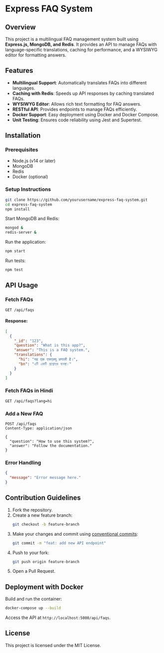 # Express FAQ System

## Overview
This project is a multilingual FAQ management system built using **Express.js, MongoDB, and Redis**. It provides an API to manage FAQs with language-specific translations, caching for performance, and a WYSIWYG editor for formatting answers.

## Features
- **Multilingual Support**: Automatically translates FAQs into different languages.
- **Caching with Redis**: Speeds up API responses by caching translated FAQs.
- **WYSIWYG Editor**: Allows rich text formatting for FAQ answers.
- **RESTful API**: Provides endpoints to manage FAQs efficiently.
- **Docker Support**: Easy deployment using Docker and Docker Compose.
- **Unit Testing**: Ensures code reliability using Jest and Supertest.

## Installation

### Prerequisites
- Node.js (v14 or later)
- MongoDB
- Redis
- Docker (optional)

### Setup Instructions
```sh
git clone https://github.com/yourusername/express-faq-system.git
cd express-faq-system
npm install
```
Start MongoDB and Redis:
```sh
mongod &
redis-server &
```
Run the application:
```sh
npm start
```
Run tests:
```sh
npm test
```

## API Usage

### Fetch FAQs
```http
GET /api/faqs
```
#### Response:
```json
[
  {
    "_id": "123",
    "question": "What is this app?",
    "answer": "This is a FAQ system.",
    "translations": {
      "hi": "यह एक एफएक्यू प्रणाली है।",
      "bn": "এটি একটি প্রশ্নোত্তর ব্যবস্থা।"
    }
  }
]
```

### Fetch FAQs in Hindi
```http
GET /api/faqs?lang=hi
```

### Add a New FAQ
```http
POST /api/faqs
Content-Type: application/json

{
  "question": "How to use this system?",
  "answer": "Follow the documentation."
}
```

### Error Handling
```json
{
  "message": "Error message here."
}
```

## Contribution Guidelines
1. Fork the repository.
2. Create a new feature branch:
   ```sh
   git checkout -b feature-branch
   ```
3. Make your changes and commit using [conventional commits](https://www.conventionalcommits.org/):
   ```sh
   git commit -m "feat: add new API endpoint"
   ```
4. Push to your fork:
   ```sh
   git push origin feature-branch
   ```
5. Open a Pull Request.

## Deployment with Docker
Build and run the container:
```sh
docker-compose up --build
```
Access the API at `http://localhost:5000/api/faqs`.

## License
This project is licensed under the MIT License.
